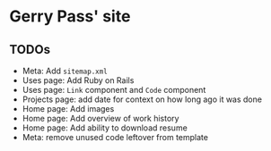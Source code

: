 # Gerry Pass' site

## TODOs

- Meta: Add `sitemap.xml`
- Uses page: Add Ruby on Rails
- Uses page: `Link` component and `Code` component
- Projects page: add date for context on how long ago it was done
- Home page: Add images
- Home page: Add overview of work history
- Home page: Add ability to download resume
- Meta: remove unused code leftover from template
